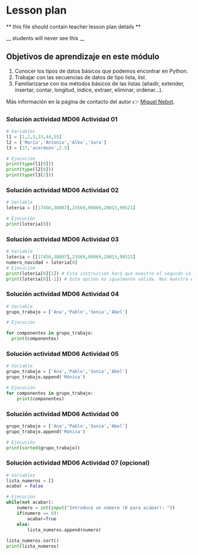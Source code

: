 # Lesson plan
  
  ** this file should contain teacher lesson plan details ** 

  __ students will never see this __

  ## Objetivos de aprendizaje en este módulo
  1. Conocer los tipos de datos básicos que podemos encontrar en Python.
  2. Trabajar con las secuencias de datos de tipo lista, _list_.
  3. Familiarizarse con los métodos básicos de las listas (añadir, extender, insertar, contar, longitud, índice, extraer, eliminar, ordenar...).


  Más información en la página de contacto del autor 👉 [Miquel Nebot](https://miquelnebot.es).

### Solución actividad MD06 Actividad 01
````Python
# Variables
l1 = [1,2,3,33,44,55]
l2 = ['María','Antonio','Alba','Sara']
l3 = [37,'acordeón',2.5]

# Ejecución
print(type(l1[0]))
print(type(l2[0]))
print(type(l3[2]))
````
### Solución actividad MD06 Actividad 02
````Python
# Variable
loteria = [[17456,30007],23569,90869,20013,99521]

# Ejecución
print(loteria[0])
````

### Solución actividad MD06 Actividad 03
````Python
# Variable
loteria = [[17456,30007],23569,90869,20013,99521]
numero_navidad = loteria[0]
# Ejecución
print(loteria[0][1]) # Esta instrucción hará que muestre el segundo valor del primer elemento de la enumeración. Recuerda que siempre se empieza a contar desde el valor "0".
print(loteria[0][-1]) # Esta opción es igualmente válida. Nos muestra el último valor de la cadena establecida. Lo verán en el siguiente ejemplo propuesto.
````

### Solución actividad MD06 Actividad 04
````Python
# Variable
grupo_trabajo = ['Ana','Pablo','Sonia','Abel']

# Ejecución

for componentes in grupo_trabajo:
  print(componentes)
````

### Solución actividad MD06 Actividad 05
````Python
# Variable
grupo_trabajo = ['Ana','Pablo','Sonia','Abel']
grupo_trabajo.append('Mónica')

# Ejecución
for componentes in grupo_trabajo:
    print(componentes)
````

### Solución actividad MD06 Actividad 06
````Python
grupo_trabajo = ['Ana','Pablo','Sonia','Abel']
grupo_trabajo.append('Mónica')

# Ejecución
print(sorted(grupo_trabajo))
````

### Solución actividad MD06 Actividad 07 (opcional)  
````Python
# Variables
lista_numeros = [] 
acabar = False

# Ejecución
while(not acabar):
    numero = int(input("Introduce un número (0 para acabar): "))
    if(numero == 0):
        acabar=True
    else:
        lista_numeros.append(numero)
 
lista_numeros.sort() 
print(lista_numeros)
````
